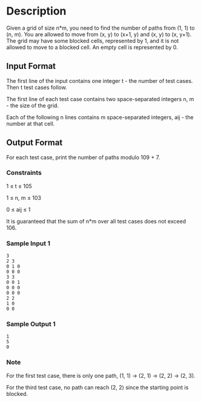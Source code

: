 
# Description
Given a grid of size n*m, you need to find the number of paths from (1, 1) to (n, m). You are allowed to move from (x, y) to (x+1, y) and (x, y) to (x, y+1). The grid may have some blocked cells, represented by 1, and it is not allowed to move to a blocked cell. An empty cell is represented by 0.


## Input Format
The first line of the input contains one integer t - the number of test cases. Then t test cases follow.

The first line of each test case contains two space-separated integers n, m - the size of the grid.

Each of the following n lines contains m space-separated integers, aij - the number at that cell.


## Output Format
For each test case, print the number of paths modulo 109 + 7.

### Constraints
1 ≤ t ≤ 105

1 ≤ n, m ≤ 103

0 ≤ aij ≤ 1

It is guaranteed that the sum of n*m over all test cases does not exceed 106.
### Sample Input 1

```
3
2 3
0 1 0
0 0 0
3 3
0 0 1
0 0 0
0 0 0
2 2
1 0
0 0
```

### Sample Output 1
```
1
5
0
```

### Note

For the first test case, there is only one path, (1, 1) → (2, 1) → (2, 2) → (2, 3).

For the third test case, no path can reach (2, 2) since the starting point is blocked.
